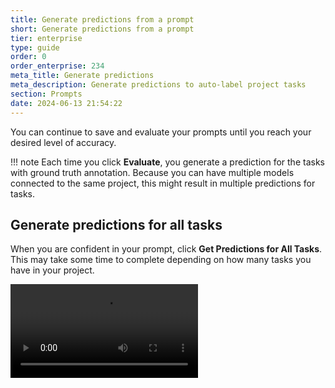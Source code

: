 ```yaml
---
title: Generate predictions from a prompt
short: Generate predictions from a prompt
tier: enterprise
type: guide
order: 0
order_enterprise: 234
meta_title: Generate predictions
meta_description: Generate predictions to auto-label project tasks
section: Prompts
date: 2024-06-13 21:54:22
---
```


You can continue to save and evaluate your prompts until you reach your desired level of accuracy. 

!!! note
    Each time you click **Evaluate**, you generate a prediction for the tasks with ground truth annotation. Because you can have multiple models connected to the same project, this might result in multiple predictions for tasks. 


## Generate predictions for all tasks

When you are confident in your prompt, click **Get Predictions for All Tasks**. This may take some time to complete depending on how many tasks you have in your project. 

<video src="../images/prompts/predictions.mp4" controls="controls" style="max-width: 800px;" class="gif-border" />

Once complete, you can return to the project and open the Data Manager. Use the **Total predictions per task** column to confirm that each task has at least one prediction:

![Screenshot of the prediction preview](/images/prompts/prediction_column.png)

## Create annotations from predictions

Once you have your predictions in place, you still need to convert them to annotations. You can review predictions by opening tasks. The predictions are listed under the model name and are grayed out: 

![Screenshot of the prediction preview](/images/prompts/prediction.png)


From the Data Manager, select all the tasks you want to label and then select **Actions > Create Annotations from Predictions**. You are asked to select the model and version you want to use. 

![Gif of the of create annotations action](/images/prompts/create_annotations_1.png)